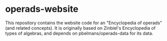 operads-website
===============
This repository contains the website code for an "Encyclopedia of operads" (and related concepts). It is originally based on Zinbiel's Encyclopedia of types of algebras, and depends on pbelmans/operads-data for its data.
